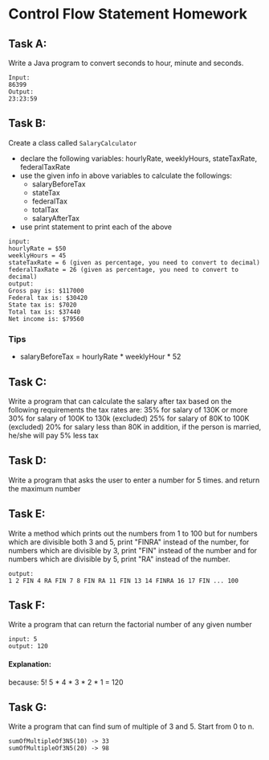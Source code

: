 # Control Flow Statement Homework

## Task A:

Write a Java program to convert seconds to hour, minute and seconds.

```text
Input: 
86399
Output: 
23:23:59
```

## Task B:

Create a class called `SalaryCalculator`
- declare the following variables:
   hourlyRate, weeklyHours, stateTaxRate, federalTaxRate
- use the given info in above variables to calculate the followings:
   * salaryBeforeTax
   * stateTax
   * federalTax
   * totalTax
   * salaryAfterTax
- use print statement to print each of the above

```text
input:
hourlyRate = $50
weeklyHours = 45
stateTaxRate = 6 (given as percentage, you need to convert to decimal)
federalTaxRate = 26 (given as percentage, you need to convert to decimal)
output:
Gross pay is: $117000
Federal tax is: $30420
State tax is: $7020
Total tax is: $37440
Net income is: $79560
```

### Tips

- salaryBeforeTax = hourlyRate * weeklyHour * 52

## Task C:

Write a program that can calculate the salary after tax based on the following requirements
the tax rates are:
35% for salary of 130K or more
30% for salary of 100K to 130k (excluded)
25% for salary of 80K to 100K (excluded)
20% for salary less than 80K
in addition, if the person is married, he/she will pay 5% less tax

## Task D:

Write a program that asks the user to enter a number for 5 times.
and return the maximum number

## Task E:

Write a method which prints out the numbers from 1 to 100 but for numbers which are divisible both
3 and 5, print "FINRA" instead of the number, for numbers which are divisible by 3, print "FIN" instead of the number
and for numbers which are divisible by 5, print "RA" instead of the number.

```text
output:
1 2 FIN 4 RA FIN 7 8 FIN RA 11 FIN 13 14 FINRA 16 17 FIN ... 100
```

## Task F:

Write a program that can return the factorial number of any given number

```text
input: 5
output: 120
```

#### Explanation:

because:
5!
5 * 4 * 3 * 2 * 1 = 120

## Task G:
Write a program that can find sum of multiple of 3 and 5. Start from 0 to n. 
```text
sumOfMultipleOf3N5(10) -> 33
sumOfMultipleOf3N5(20) -> 98
```